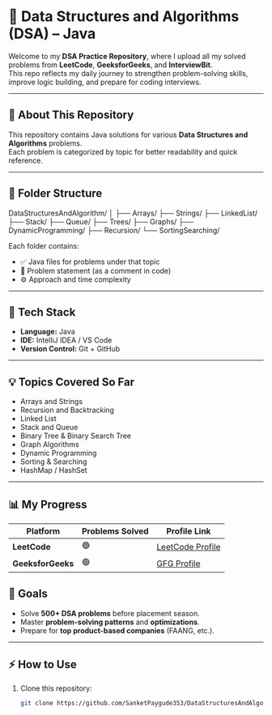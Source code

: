 # 🧩 Data Structures and Algorithms (DSA) – Java

Welcome to my **DSA Practice Repository**, where I upload all my solved problems from **LeetCode**, **GeeksforGeeks**, and **InterviewBit**.  
This repo reflects my daily journey to strengthen problem-solving skills, improve logic building, and prepare for coding interviews.

---

## 🚀 **About This Repository**

This repository contains Java solutions for various **Data Structures and Algorithms** problems.  
Each problem is categorized by topic for better readability and quick reference.

---

## 📂 **Folder Structure**

DataStructuresAndAlgorithm/
│
├── Arrays/
├── Strings/
├── LinkedList/
├── Stack/
├── Queue/
├── Trees/
├── Graphs/
├── DynamicProgramming/
├── Recursion/
└── SortingSearching/


Each folder contains:
- ✅ Java files for problems under that topic  
- 📝 Problem statement (as a comment in code)  
- ⚙️ Approach and time complexity  

---

## 🧰 **Tech Stack**

- **Language:** Java  
- **IDE:** IntelliJ IDEA / VS Code  
- **Version Control:** Git + GitHub  

---

## 💡 **Topics Covered So Far**

- Arrays and Strings  
- Recursion and Backtracking  
- Linked List  
- Stack and Queue  
- Binary Tree & Binary Search Tree  
- Graph Algorithms  
- Dynamic Programming  
- Sorting & Searching  
- HashMap / HashSet  

---

## 📊 **My Progress**

| Platform | Problems Solved | Profile Link |
|-----------|----------------|---------------|
| **LeetCode** |  🟢  | [LeetCode Profile](https://leetcode.com/u/Sanket_Paygude/) |
| **GeeksforGeeks** |  🟢  | [GFG Profile](https://www.geeksforgeeks.org/user/sanketpayogl5/) |


## 🧠 **Goals**

- Solve **500+ DSA problems** before placement season.  
- Master **problem-solving patterns** and **optimizations**.  
- Prepare for **top product-based companies** (FAANG, etc.).  

---

## ⚡ **How to Use**

1. Clone this repository:
   ```bash
   git clone https://github.com/SanketPaygude353/DataStructuresAndAlgorithm.git

